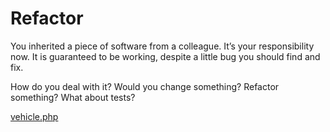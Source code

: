 # Refactor 

You inherited a piece of software from a colleague. It’s your responsibility now. 
It is guaranteed to be working, despite a little bug you should find and fix. 

How do you deal with it? Would you change something? Refactor something? What about tests?

[vehicle.php](./vehicle.php)
